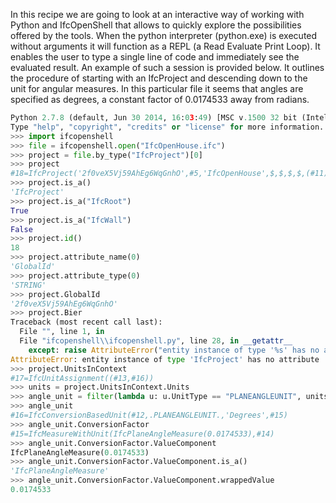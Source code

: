 <!--
.. title: Using the parsing functionality of IfcOpenShell interactively
.. slug: using-the-parsing-functionality-of-ifcopenshell-interactively
.. date: 2015-02-26 12:17:00 UTC+02:00
.. tags: IfcOpenShell, python
.. category: 
.. link: 
.. description: 
.. type: text
.. author: Thomas Krijnen
-->

In this recipe we are going to look at an interactive way of working with Python and IfcOpenShell that allows to quickly explore the possibilities offered by the tools. When the python interpreter (python.exe) is executed without arguments it will function as a REPL (a Read Evaluate Print Loop). It enables the user to type a single line of code and immediately see the evaluated result. An example of such a session is provided below. It outlines the procedure of starting with an IfcProject and descending down to the unit for angular measures. In this particular file it seems that angles are specified as degrees, a constant factor of 0.0174533 away from radians.

```python
Python 2.7.8 (default, Jun 30 2014, 16:03:49) [MSC v.1500 32 bit (Intel)] on win32
Type "help", "copyright", "credits" or "license" for more information.
>>> import ifcopenshell
>>> file = ifcopenshell.open("IfcOpenHouse.ifc")
>>> project = file.by_type("IfcProject")[0]
>>> project
#18=IfcProject('2f0veX5Vj59AhEg6WqGnhO',#5,'IfcOpenHouse',$,$,$,$,(#11),#17)
>>> project.is_a()
'IfcProject'
>>> project.is_a("IfcRoot")
True
>>> project.is_a("IfcWall")
False
>>> project.id()
18
>>> project.attribute_name(0)
'GlobalId'
>>> project.attribute_type(0)
'STRING'
>>> project.GlobalId
'2f0veX5Vj59AhEg6WqGnhO'
>>> project.Bier
Traceback (most recent call last):
  File "", line 1, in 
  File "ifcopenshell\\ifcopenshell.py", line 28, in __getattr__
    except: raise AttributeError("entity instance of type '%s' has no attribute '%s'"%(self.wrapped_data.is_a(), name))
AttributeError: entity instance of type 'IfcProject' has no attribute 'Bier'
>>> project.UnitsInContext
#17=IfcUnitAssignment((#13,#16))
>>> units = project.UnitsInContext.Units
>>> angle_unit = filter(lambda u: u.UnitType == "PLANEANGLEUNIT", units)[0]
>>> angle_unit
#16=IfcConversionBasedUnit(#12,.PLANEANGLEUNIT.,'Degrees',#15)
>>> angle_unit.ConversionFactor
#15=IfcMeasureWithUnit(IfcPlaneAngleMeasure(0.0174533),#14)
>>> angle_unit.ConversionFactor.ValueComponent
IfcPlaneAngleMeasure(0.0174533)
>>> angle_unit.ConversionFactor.ValueComponent.is_a()
'IfcPlaneAngleMeasure'
>>> angle_unit.ConversionFactor.ValueComponent.wrappedValue
0.0174533
```